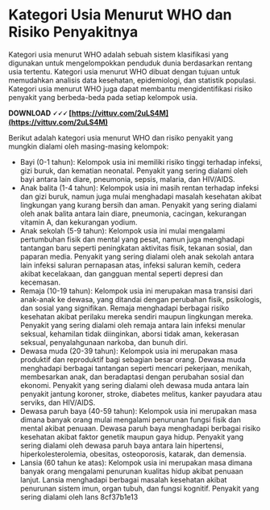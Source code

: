 # Kategori Usia Menurut WHO dan Risiko Penyakitnya
 
Kategori usia menurut WHO adalah sebuah sistem klasifikasi yang digunakan untuk mengelompokkan penduduk dunia berdasarkan rentang usia tertentu. Kategori usia menurut WHO dibuat dengan tujuan untuk memudahkan analisis data kesehatan, epidemiologi, dan statistik populasi. Kategori usia menurut WHO juga dapat membantu mengidentifikasi risiko penyakit yang berbeda-beda pada setiap kelompok usia.
 
**DOWNLOAD 🗸🗸🗸 [https://vittuv.com/2uLS4M](https://vittuv.com/2uLS4M)**


 
Berikut adalah kategori usia menurut WHO dan risiko penyakit yang mungkin dialami oleh masing-masing kelompok:
 
- Bayi (0-1 tahun): Kelompok usia ini memiliki risiko tinggi terhadap infeksi, gizi buruk, dan kematian neonatal. Penyakit yang sering dialami oleh bayi antara lain diare, pneumonia, sepsis, malaria, dan HIV/AIDS.
- Anak balita (1-4 tahun): Kelompok usia ini masih rentan terhadap infeksi dan gizi buruk, namun juga mulai menghadapi masalah kesehatan akibat lingkungan yang kurang bersih dan aman. Penyakit yang sering dialami oleh anak balita antara lain diare, pneumonia, cacingan, kekurangan vitamin A, dan kekurangan yodium.
- Anak sekolah (5-9 tahun): Kelompok usia ini mulai mengalami pertumbuhan fisik dan mental yang pesat, namun juga menghadapi tantangan baru seperti peningkatan aktivitas fisik, tekanan sosial, dan paparan media. Penyakit yang sering dialami oleh anak sekolah antara lain infeksi saluran pernapasan atas, infeksi saluran kemih, cedera akibat kecelakaan, dan gangguan mental seperti depresi dan kecemasan.
- Remaja (10-19 tahun): Kelompok usia ini merupakan masa transisi dari anak-anak ke dewasa, yang ditandai dengan perubahan fisik, psikologis, dan sosial yang signifikan. Remaja menghadapi berbagai risiko kesehatan akibat perilaku mereka sendiri maupun lingkungan mereka. Penyakit yang sering dialami oleh remaja antara lain infeksi menular seksual, kehamilan tidak diinginkan, aborsi tidak aman, kekerasan seksual, penyalahgunaan narkoba, dan bunuh diri.
- Dewasa muda (20-39 tahun): Kelompok usia ini merupakan masa produktif dan reproduktif bagi sebagian besar orang. Dewasa muda menghadapi berbagai tantangan seperti mencari pekerjaan, menikah, membesarkan anak, dan beradaptasi dengan perubahan sosial dan ekonomi. Penyakit yang sering dialami oleh dewasa muda antara lain penyakit jantung koroner, stroke, diabetes melitus, kanker payudara atau serviks, dan HIV/AIDS.
- Dewasa paruh baya (40-59 tahun): Kelompok usia ini merupakan masa dimana banyak orang mulai mengalami penurunan fungsi fisik dan mental akibat penuaan. Dewasa paruh baya menghadapi berbagai risiko kesehatan akibat faktor genetik maupun gaya hidup. Penyakit yang sering dialami oleh dewasa paruh baya antara lain hipertensi, hiperkolesterolemia, obesitas, osteoporosis, katarak, dan demensia.
- Lansia (60 tahun ke atas): Kelompok usia ini merupakan masa dimana banyak orang mengalami penurunan kualitas hidup akibat penuaan lanjut. Lansia menghadapi berbagai masalah kesehatan akibat penurunan sistem imun, organ tubuh, dan fungsi kognitif. Penyakit yang sering dialami oleh lans 8cf37b1e13


